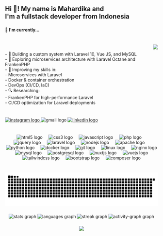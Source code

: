 <h2 align="left">Hi 👋! My name is Mahardika and <br>I'm a fullstack developer from Indonesia</h2>

###

<h4 align="left">🚀 I'm currently...</h4>

###

<br clear="both">

<img align="right" height="194" src="https://media.giphy.com/media/v1.Y2lkPTc5MGI3NjExaGVrYW44MTJobmJ1YnAyM2I3NXBqc2hjMHhpZzd0Mm4zMDA1cGhsbiZlcD12MV9naWZzX3NlYXJjaCZjdD1n/JoOWFsAGWB0L2aSaA1/giphy.gif"  />

###

<p align="left">- 🔭 Building a custom system with Laravel 10, Vue JS, and MySQL  <br>- 🌱 Exploring microservices architecture with Laravel Octane and FrankenPHP  <br>- 🎯 Improving my skills in:  <br>  - Microservices with Laravel  <br>  - Docker & container orchestration  <br>  - DevOps (CI/CD, IaC)  <br>- 🔍 Researching:  <br>  - FrankenPHP for high-performance Laravel  <br>  - CI/CD optimization for Laravel deployments</p>

###

<br clear="both">

<div align="left">
  <a href="https://instagram.com/hallodiik" target="_blank">
    <img src="https://img.shields.io/static/v1?message=Instagram&logo=instagram&label=&color=E4405F&logoColor=white&labelColor=&style=for-the-badge" height="35" alt="instagram logo"  />
  </a>
  <img src="https://img.shields.io/static/v1?message=Gmail&logo=gmail&label=&color=D14836&logoColor=white&labelColor=&style=for-the-badge" height="35" alt="gmail logo"  />
  <a href="https://www.linkedin.com/in/mahardika-surya-kusuma/" target="_blank">
    <img src="https://img.shields.io/static/v1?message=LinkedIn&logo=linkedin&label=&color=0077B5&logoColor=white&labelColor=&style=for-the-badge" height="35" alt="linkedin logo"  />
  </a>
</div>

###

<br clear="both">

<div align="center">
  <img src="https://cdn.jsdelivr.net/gh/devicons/devicon/icons/html5/html5-original.svg" height="30" alt="html5 logo"  />
  <img width="12" />
  <img src="https://cdn.jsdelivr.net/gh/devicons/devicon/icons/css3/css3-original.svg" height="30" alt="css3 logo"  />
  <img width="12" />
  <img src="https://cdn.jsdelivr.net/gh/devicons/devicon/icons/javascript/javascript-original.svg" height="30" alt="javascript logo"  />
  <img width="12" />
  <img src="https://cdn.jsdelivr.net/gh/devicons/devicon/icons/php/php-original.svg" height="30" alt="php logo"  />
  <img width="12" />
  <img src="https://cdn.jsdelivr.net/gh/devicons/devicon/icons/jquery/jquery-original.svg" height="30" alt="jquery logo"  />
  <img width="12" />
  <img src="https://cdn.jsdelivr.net/gh/devicons/devicon/icons/laravel/laravel-original.svg" height="30" alt="laravel logo"  />
  <img width="12" />
  <img src="https://cdn.jsdelivr.net/gh/devicons/devicon/icons/nodejs/nodejs-original.svg" height="30" alt="nodejs logo"  />
  <img width="12" />
  <img src="https://cdn.jsdelivr.net/gh/devicons/devicon/icons/apache/apache-original.svg" height="30" alt="apache logo"  />
  <img width="12" />
  <img src="https://cdn.jsdelivr.net/gh/devicons/devicon/icons/python/python-original.svg" height="30" alt="python logo"  />
  <img width="12" />
  <img src="https://cdn.jsdelivr.net/gh/devicons/devicon/icons/docker/docker-original.svg" height="30" alt="docker logo"  />
  <img width="12" />
  <img src="https://cdn.jsdelivr.net/gh/devicons/devicon/icons/git/git-original.svg" height="30" alt="git logo"  />
  <img width="12" />
  <img src="https://cdn.jsdelivr.net/gh/devicons/devicon/icons/linux/linux-original.svg" height="30" alt="linux logo"  />
  <img width="12" />
  <img src="https://cdn.jsdelivr.net/gh/devicons/devicon/icons/nginx/nginx-original.svg" height="30" alt="nginx logo"  />
  <img width="12" />
  <img src="https://cdn.jsdelivr.net/gh/devicons/devicon/icons/mysql/mysql-original.svg" height="30" alt="mysql logo"  />
  <img width="12" />
  <img src="https://cdn.jsdelivr.net/gh/devicons/devicon/icons/postgresql/postgresql-original.svg" height="30" alt="postgresql logo"  />
  <img width="12" />
  <img src="https://cdn.jsdelivr.net/gh/devicons/devicon/icons/nuxtjs/nuxtjs-original.svg" height="30" alt="nuxtjs logo"  />
  <img width="12" />
  <img src="https://cdn.jsdelivr.net/gh/devicons/devicon/icons/vuejs/vuejs-original.svg" height="30" alt="vuejs logo"  />
  <img width="12" />
  <img src="https://cdn.jsdelivr.net/gh/devicons/devicon/icons/tailwindcss/tailwindcss-original-wordmark.svg" height="30" alt="tailwindcss logo"  />
  <img width="12" />
  <img src="https://cdn.jsdelivr.net/gh/devicons/devicon/icons/bootstrap/bootstrap-original.svg" height="30" alt="bootstrap logo"  />
  <img width="12" />
  <img src="https://cdn.jsdelivr.net/gh/devicons/devicon/icons/composer/composer-original.svg" height="30" alt="composer logo"  />
</div>

###

<br clear="both">

<img src="https://raw.githubusercontent.com/mahardikasuryakusuma/mahardikasuryakusuma/output/snake.svg" alt="Snake animation" />

###

<div align="center">
  <img src="https://github-readme-stats.vercel.app/api?username=mahardikasuryakusuma&hide_title=false&hide_rank=false&show_icons=true&include_all_commits=true&count_private=true&disable_animations=false&theme=dracula&locale=en&hide_border=false&order=1" height="161" alt="stats graph"  />
  <img src="https://github-readme-stats.vercel.app/api/top-langs?username=mahardikasuryakusuma&locale=en&hide_title=false&layout=compact&card_width=320&langs_count=5&theme=dracula&hide_border=false&order=2" height="161" alt="languages graph"  />
  <img src="https://streak-stats.demolab.com?user=mahardikasuryakusuma&locale=en&mode=weekly&theme=tokyonight&hide_border=false&border_radius=5&date_format=j%20M%5B%20Y%5D&order=3" height="161" alt="streak graph"  />
  <img src="https://github-readme-activity-graph.vercel.app/graph?username=mahardikasuryakusuma&radius=16&theme=dracula&area=true&order=5" height="400" alt="activity-graph graph"  />
</div>

###

<div align="center">
  <img src="https://profile-counter.glitch.me/mahardikasuryakusuma/count.svg?"  />
</div>

###
